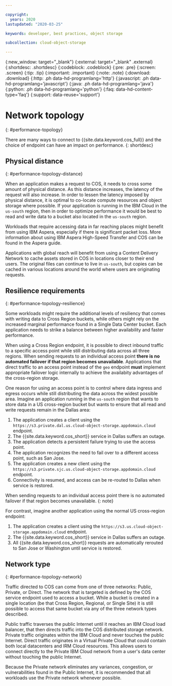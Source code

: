 ```yaml
---

copyright:
  years: 2020
lastupdated: "2020-03-25"

keywords: developer, best practices, object storage

subcollection: cloud-object-storage

---
```

{:new_window: target="_blank"}
{:external: target="_blank" .external}
{:shortdesc: .shortdesc}
{:codeblock: .codeblock}
{:pre: .pre}
{:screen: .screen}
{:tip: .tip}
{:important: .important}
{:note: .note}
{:download: .download} 
{:http: .ph data-hd-programlang='http'} 
{:javascript: .ph data-hd-programlang='javascript'} 
{:java: .ph data-hd-programlang='java'} 
{:python: .ph data-hd-programlang='python'}
{:faq: data-hd-content-type='faq'}
{:support: data-reuse='support'}

# Network topology 
{: #performance-topology}

There are many ways to connect to {{site.data.keyword.cos_full}} and the choice of endpoint can have an impact on performance.
{: shortdesc}

## Physical distance
{: #performance-topology-distance}

When an application makes a request to COS, it needs to cross some amount of physical distance.  As this distance increases, the latency of the request will also increase. In order to lessen the latency imposed by physical distance, it is optimal to co-locate compute resources and object storage where possible. If your application is running in the IBM Cloud in the `us-south` region, then in order to optimize performance it would be best to read and write data to a bucket also located in the `us-south` region. 

Workloads that require accessing data in far reaching places might benefit from using IBM Aspera, especially if there is significant packet loss.  More information about using IBM Aspera High-Speed Transfer and COS can be found in the Aspera guide.

Applications with global reach will benefit from using a Content Delivery Network to cache assets stored in COS in locations closer to their end users.  The original files can continue to live in `us-south`, but copies can be cached in various locations around the world where users are originating requests.  

## Resilience requirements
{: #performance-topology-resilience}

Some workloads might require the additional levels of resiliency that comes with writing data to Cross Region buckets, while others might rely on the increased marginal performance found in a Single Data Center bucket.  Each application needs to strike a balance between higher availability and faster performance.  

When using a Cross Region endpoint, it is possible to direct inbound traffic to a specific access point while still distributing data across all three regions. When sending requests to an individual access point **there is no automated failover if that region becomes unavailable**. Applications that direct traffic to an access point instead of the `geo` endpoint **must** implement appropriate failover logic internally to achieve the availabity advantages of the cross-region storage. 

One reason for using an access point is to control where data ingress and egress occurs while still distributing the data across the widest possible area. Imagine an application running in the `us-south` region that wants to store data in a US cross-region bucket but wants to ensure that all read and write requests remain in the Dallas area:

1. The application creates a client using the `https://s3.private.dal.us.cloud-object-storage.appdomain.cloud` endpoint.
2. The {{site.data.keyword.cos_short}} service in Dallas suffers an outage.
3. The application detects a persistent failure trying to use the access point.
4. The application recognizes the need to fail over to a different access point, such as San Jose.
5. The application creates a new client using the `https://s3.private.sjc.us.cloud-object-storage.appdomain.cloud` endpoint.
6. Connectivity is resumed, and access can be re-routed to Dallas when service is restored.

When sending requests to an individual access point there is no automated failover if that region becomes unavailable.
{: note}

For contrast, imagine another application using the normal US cross-region endpoint:

1. The application creates a client using the `https://s3.us.cloud-object-storage.appdomain.cloud` endpoint.
1. The {{site.data.keyword.cos_short}} service in Dallas suffers an outage.
2. All {{site.data.keyword.cos_short}} requests are automatically rerouted to San Jose or Washington until service is restored.

## Network type
{: #performance-topology-network}

Traffic directed to COS can come from one of three networks: Public, Private, or Direct. The network that is targeted is defined by the COS service endpoint used to access a bucket. While a bucket is created in a single location (be that Cross Region, Regional, or Single Site) it is still possible to access that same bucket via any of the three network types described.

Public traffic traverses the public Internet until it reaches an IBM Cloud load balancer, that then directs traffic into the COS distributed storage network. Private traffic originates within the IBM Cloud and never touches the public Internet.  Direct traffic originates in a Virtual Private Cloud that could contain both local datacenters and IRM Cloud resources. This allows users to connect directly to the Private IBM Cloud network from a user's data center without touching the public Internet. 

Because the Private network eliminates any variances, congestion, or vulnerabilities found in the Public Internet, it is recommended that all workloads use the Private network whenever possible.